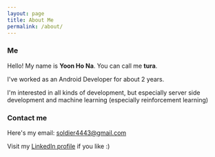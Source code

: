 ```yaml
---
layout: page
title: About Me
permalink: /about/
---
```


### Me

Hello! My name is __Yoon Ho Na__. You can call me __tura__.

I've worked as an Android Developer for about 2 years.

I'm interested in all kinds of development, but especially server side development and machine learning (especially reinforcement learning)

### Contact me

Here's my email: [soldier4443@gmail.com](mailto:soldier4443@gmail.com)

Visit my [LinkedIn profile](https://www.linkedin.com/in/%EC%9C%A4%ED%98%B8-%EB%82%98-703522168/) if you like :)